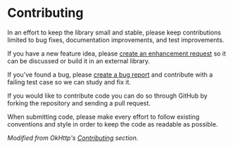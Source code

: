 # Contributing

In an effort to keep the library small and stable, please keep contributions limited to bug fixes, documentation improvements, and test improvements.

If you have a new feature idea, please [create an enhancement request](https://github.com/GuilhE/SeekbarRangedView/issues/new?assignees=&labels=enhancement&template=feature_request.md&title=) so it can be discussed or build it in an external library.

If you’ve found a bug, please [create a bug report](https://github.com/GuilhE/SeekbarRangedView/issues/new?assignees=GuilhE&labels=bug&template=bug_report.md&title=) and contribute with a failing test case so we can study and fix it.

If you would like to contribute code you can do so through GitHub by forking the repository and sending a pull request.

When submitting code, please make every effort to follow existing conventions and style in order to keep the code as readable as possible.

*Modified from OkHttp's [Contributing](https://square.github.io/okhttp/contributing/) section.*
